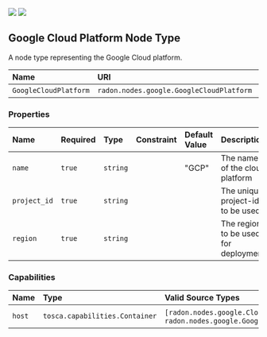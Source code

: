 ![](https://img.shields.io/badge/Status:-RELEASED-green)
![](https://img.shields.io/badge/%20-DEPLOYABLE-blueviolet)

## Google Cloud Platform Node Type

A node type representing the Google Cloud platform.

| Name | URI | Version | Derived From |
|:---- |:--- |:------- |:------------ |
| `GoogleCloudPlatform` | `radon.nodes.google.GoogleCloudPlatform` | 1.0.0 | `radon.nodes.abstract.CloudPlatform` |

### Properties

| Name | Required | Type | Constraint | Default Value | Description |
|:---- |:-------- |:---- |:---------- |:------------- |:----------- |
| `name` | `true` | `string` |   | "GCP" | The name of the cloud platform |
| `project_id` | `true` | `string` |   |   | The unique project-id to be used |
| `region` | `true` | `string` |   |   | The region to be used for deployment |

### Capabilities

| Name | Type | Valid Source Types | Occurrences |
|:---- |:---- |:------------------ |:----------- |
| `host` | `tosca.capabilities.Container` | `[radon.nodes.google.CloudFunction`, `radon.nodes.google.GoogleCloudBucket]` | [1, UNBOUNDED] |
